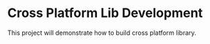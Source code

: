 # Cross Platform Lib Development
This project will demonstrate how to build cross platform library.



